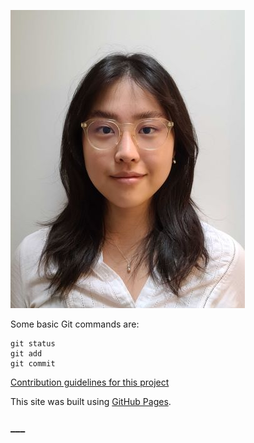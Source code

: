 
![This is an image](https://raw.githubusercontent.com/iggyim/egunim/main/images/HeadShot_mod.jpg)

Some basic Git commands are:
```
git status
git add
git commit
```

[Contribution guidelines for this project](CONTRIBUTING.md)

This site was built using [GitHub Pages](https://pages.github.com/).

### ___
